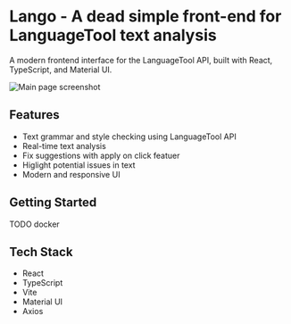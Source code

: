 # Lango - A dead simple front-end for LanguageTool text analysis

A modern frontend interface for the LanguageTool API, built with React, TypeScript, and Material UI.

![Main page screenshot](/screenshot1.png "Main page")

## Features

- Text grammar and style checking using LanguageTool API
- Real-time text analysis
- Fix suggestions with apply on click featuer
- Higlight potential issues in text
- Modern and responsive UI


## Getting Started

TODO docker

## Tech Stack

- React
- TypeScript
- Vite
- Material UI
- Axios